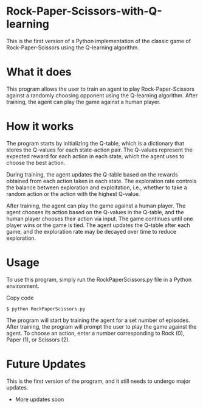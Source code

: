 # Rock-Paper-Scissors-with-Q-learning
This is the first version of a Python implementation of the classic game of Rock-Paper-Scissors using the Q-learning algorithm. 

# What it does
This program allows the user to train an agent to play Rock-Paper-Scissors against a randomly choosing opponent using the Q-learning algorithm. After training, the agent can play the game against a human player.

# How it works
The program starts by initializing the Q-table, which is a dictionary that stores the Q-values for each state-action pair. The Q-values represent the expected reward for each action in each state, which the agent uses to choose the best action.

During training, the agent updates the Q-table based on the rewards obtained from each action taken in each state. The exploration rate controls the balance between exploration and exploitation, i.e., whether to take a random action or the action with the highest Q-value.

After training, the agent can play the game against a human player. The agent chooses its action based on the Q-values in the Q-table, and the human player chooses their action via input. The game continues until one player wins or the game is tied. The agent updates the Q-table after each game, and the exploration rate may be decayed over time to reduce exploration.

# Usage
To use this program, simply run the RockPaperScissors.py file in a Python environment.

Copy code
```
$ python RockPaperScissors.py
```
The program will start by training the agent for a set number of episodes. After training, the program will prompt the user to play the game against the agent. To choose an action, enter a number corresponding to Rock (0), Paper (1), or Scissors (2).

# Future Updates
This is the first version of the program, and it still needs to undergo major updates.
- More updates soon
